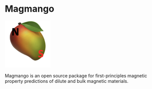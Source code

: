 # Magmango
![alt text](https://github.com/nimalec/Magmango/blob/master/magmango_logo.png)

Magmango is an open source package for first-principles magnetic property predictions of dilute and bulk magnetic materials. 

